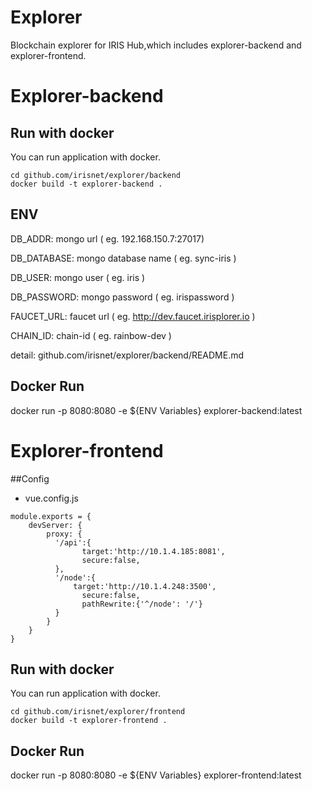 # Explorer

Blockchain explorer for IRIS Hub,which includes explorer-backend and explorer-frontend.

# Explorer-backend

## Run with docker
You can run application with docker.

```$xslt
cd github.com/irisnet/explorer/backend
docker build -t explorer-backend .
```
## ENV

DB_ADDR: mongo url ( eg. 192.168.150.7:27017)

DB_DATABASE: mongo database name ( eg. sync-iris )

DB_USER: mongo user ( eg. iris )

DB_PASSWORD: mongo password ( eg. irispassword )

FAUCET_URL: faucet url ( eg. http://dev.faucet.irisplorer.io )

CHAIN_ID: chain-id ( eg. rainbow-dev )

detail: github.com/irisnet/explorer/backend/README.md

## Docker Run
docker run -p 8080:8080 -e ${ENV Variables} explorer-backend:latest

# Explorer-frontend

##Config
- vue.config.js
```$xslt
module.exports = {
    devServer: {
        proxy: {
          '/api':{
             	target:'http://10.1.4.185:8081',
            	secure:false,
          },
          '/node':{
              target:'http://10.1.4.248:3500',
            	secure:false,
            	pathRewrite:{'^/node': '/'}
          }
        }
    }
}
```


## Run with docker
You can run application with docker.

```$xslt
cd github.com/irisnet/explorer/frontend
docker build -t explorer-frontend .
```

## Docker Run
docker run -p 8080:8080 -e ${ENV Variables} explorer-frontend:latest


